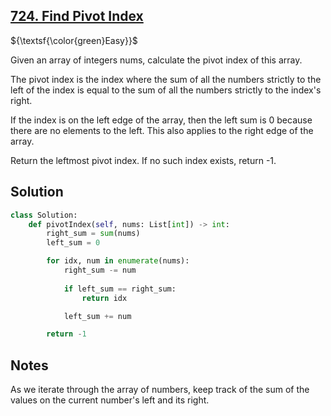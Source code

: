 ## [724. Find Pivot Index](https://leetcode.com/problems/find-pivot-index/)

${\textsf{\color{green}Easy}}$

Given an array of integers nums, calculate the pivot index of this array.

The pivot index is the index where the sum of all the numbers strictly to the left of the index is equal to the sum of all the numbers strictly to the index's right.

If the index is on the left edge of the array, then the left sum is 0 because there are no elements to the left. This also applies to the right edge of the array.

Return the leftmost pivot index. If no such index exists, return -1.

## Solution
```python
class Solution:
    def pivotIndex(self, nums: List[int]) -> int:
        right_sum = sum(nums)
        left_sum = 0

        for idx, num in enumerate(nums):
            right_sum -= num
            
            if left_sum == right_sum:
                return idx

            left_sum += num

        return -1
```

## Notes
As we iterate through the array of numbers, keep track of the sum of the values on the current number's left and its right.
